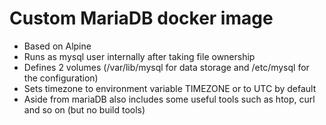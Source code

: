 # Custom MariaDB docker image
* Based on Alpine
* Runs as mysql user internally after taking file ownership
* Defines 2 volumes (/var/lib/mysql for data storage and /etc/mysql for the configuration)
* Sets timezone to environment variable TIMEZONE or to UTC by default
* Aside from mariaDB also includes some useful tools such as htop, curl and so on (but no build tools)